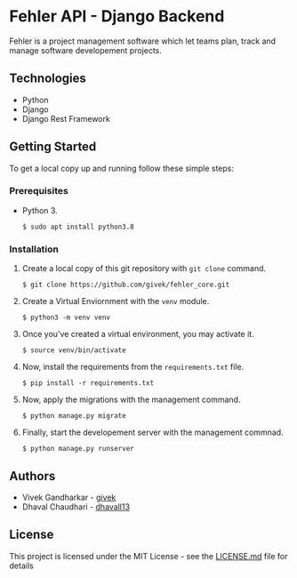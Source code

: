 
# Fehler API - Django Backend

Fehler is a project management software which let teams plan, track and manage software developement
projects.




## Technologies

- Python
- Django
- Django Rest Framework
## Getting Started

To get a local copy up and running follow these simple steps:

### Prerequisites

- Python 3.

  ```shell
  $ sudo apt install python3.8
  ```

### Installation

1. Create a local copy of this git repository with `git clone` command.

   ```shell
   $ git clone https://github.com/givek/fehler_core.git
   ```

2. Create a Virtual Enviornment with the `venv` module.

   ```shell
   $ python3 -m venv venv
   ```

3. Once you’ve created a virtual environment, you may activate it.

   ```shell
   $ source venv/bin/activate
   ```

4. Now, install the requirements from the `requirements.txt` file.

   ```shell
   $ pip install -r requirements.txt
   ```

5. Now, apply the migrations with the management command.

   ```shell
   $ python manage.py migrate
   ```

6. Finally, start the developement server with the management commnad.

   ```shell
   $ python manage.py runserver
   ```

## Authors

- Vivek Gandharkar - [givek](https://github.com/givek/)
- Dhaval Chaudhari - [dhavall13](https://github.com/dhavall13/)


## License

This project is licensed under the MIT License - see the [LICENSE.md](../main/LICENSE) file for details
